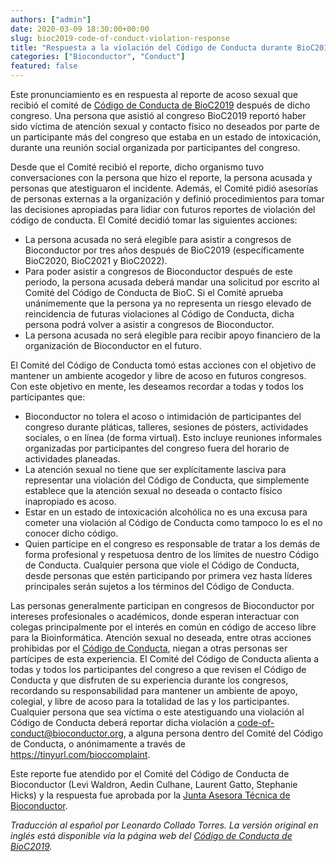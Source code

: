 ```yaml
---
authors: ["admin"]
date: 2020-03-09 18:30:00+00:00
slug: bioc2019-code-of-conduct-violation-response
title: "Respuesta a la violación del Código de Conducta durante BioC2019"
categories: ["Bioconductor", "Conduct"]
featured: false
---
```


Este pronunciamiento es en respuesta al reporte de acoso sexual que recibió el comité de [Código de Conducta de BioC2019](https://bioc2019.bioconductor.org/code_of_conduct) después de dicho congreso. Una persona que asistió al congreso BioC2019 reportó haber sido víctima de atención sexual y contacto físico no deseados por parte de un participante más del congreso que estaba en un estado de intoxicación, durante una reunión social organizada por participantes del congreso. 

Desde que el Comité recibió el reporte, dicho organismo tuvo conversaciones con la persona que hizo el reporte, la persona acusada y personas que atestiguaron el incidente. Además, el Comité pidió asesorías de personas externas a la organización y definió procedimientos para tomar las decisiones apropiadas para lidiar con futuros reportes de violación del código de conducta. El Comité decidió tomar las siguientes acciones:

* La persona acusada no será elegible para asistir a congresos de Bioconductor por tres años después de BioC2019 (específicamente BioC2020, BioC2021 y BioC2022).
* Para poder asistir a congresos de Bioconductor después de este periodo, la persona acusada deberá mandar una solicitud por escrito al Comité del Código de Conducta de BioC. Si el Comité aprueba unánimemente que la persona ya no representa un riesgo elevado de reincidencia de futuras violaciones al Código de Conducta, dicha persona podrá volver a asistir a congresos de Bioconductor.
* La persona acusada no será elegible para recibir apoyo financiero de la organización de Bioconductor en el futuro.

El Comité del Código de Conducta tomó estas acciones con el objetivo de mantener un ambiente acogedor y libre de acoso en futuros congresos. Con este objetivo en mente, les deseamos recordar a todas y todos los participantes que:

* Bioconductor no tolera el acoso o intimidación de participantes del congreso durante pláticas, talleres, sesiones de pósters, actividades sociales, o en línea (de forma virtual). Esto incluye reuniones informales organizadas por participantes del congreso fuera del horario de actividades planeadas.
* La atención sexual no tiene que ser explícitamente lasciva para representar una violación del Código de Conducta, que simplemente establece que la atención sexual no deseada o contacto físico inapropiado es acoso.
* Estar en un estado de intoxicación alcohólica no es una excusa para cometer una violación al Código de Conducta como tampoco lo es el no conocer dicho código.
* Quien participe en el congreso es responsable de tratar a los demás de forma profesional y respetuosa dentro de los límites de nuestro Código de Conducta. Cualquier persona que viole el Código de Conducta, desde personas que estén participando por primera vez hasta líderes principales serán sujetos a los términos del Código de Conducta.

Las personas generalmente participan en congresos de Bioconductor por intereses profesionales o académicos, donde esperan interactuar con colegas principalmente por el interés en común en código de acceso libre para la Bioinformática. Atención sexual no deseada, entre otras acciones prohibidas por el [Código de Conducta](https://bioc2020.bioconductor.org/code_of_conduct), niegan a otras personas ser partícipes de esta experiencia. El Comité del Código de Conducta alienta a todas y todos los participantes del congreso a que revisen el Código de Conducta y que disfruten de su experiencia durante los congresos, recordando su responsabilidad para mantener un ambiente de apoyo, colegial, y libre de acoso para la totalidad de las y los participantes. Cualquier persona que sea víctima o este atestiguando una violación al Código de Conducta deberá reportar dicha violación a [code-of-conduct@bioconductor.org](mailto:code-of-conduct@bioconductor.org), a alguna persona dentro del Comité del Código de Conducta, o anónimamente a través de https://tinyurl.com/bioccomplaint. 

Este reporte fue atendido por el Comité del Código de Conducta de Bioconductor (Levi Waldron, Aedin Culhane, Laurent Gatto, Stephanie Hicks) y la respuesta fue aprobada por la [Junta Asesora Técnica de Bioconductor](https://www.bioconductor.org/about/technical-advisory-board/). 

_Traducción al español por Leonardo Collado Torres. La versión original en inglés está disponible vía la página web del [Código de Conducta de BioC2019](https://bioc2019.bioconductor.org/code_of_conduct)._
